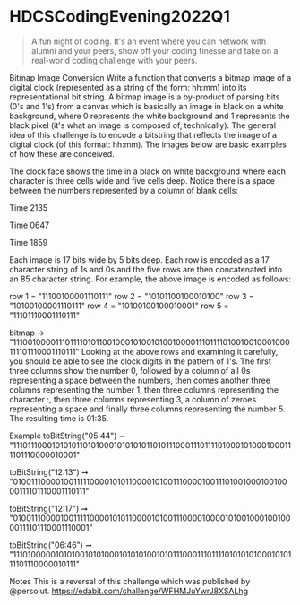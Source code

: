 # HDCSCodingEvening2022Q1
> A fun night of coding. It's an event where you can network with alumni and your peers, show off your coding finesse and take on a real-world coding challenge with your peers.

Bitmap Image Conversion
Write a function that converts a bitmap image of a digital clock (represented as a string of the form: hh:mm) into its representational bit string. A bitmap image is a by-product of parsing bits (0's and 1's) from a canvas which is basically an image in black on a white background, where 0 represents the white background and 1 represents the black pixel (it's what an image is composed of, technically). The general idea of this challenge is to encode a bitstring that reflects the image of a digital clock (of this format: hh:mm). The images below are basic examples of how these are conceived.

The clock face shows the time in a black on white background where each character is three cells wide and five cells deep. Notice there is a space between the numbers represented by a column of blank cells:

Time 2135

Time 0647

Time 1859

Each image is 17 bits wide by 5 bits deep. Each row is encoded as a 17 character string of 1s and 0s and the five rows are then concatenated into an 85 character string. For example, the above image is encoded as follows:

row 1 = "11100100001110111"
row 2 = "10101100100010100"
row 3 = "10100100001110111"
row 4 = "10100100100010001"
row 5 = "11101110001110111"

bitmap -> "1110010000111011110101100100010100101001000011101111010010010001000111101110001110111"
Looking at the above rows and examining it carefully, you should be able to see the clock digits in the pattern of 1's. The first three columns show the number 0, followed by a column of all 0s representing a space between the numbers, then comes another three columns representing the number 1, then three columns representing the character :, then three columns representing 3, a column of zeroes representing a space and finally three columns representing the number 5. The resulting time is 01:35.

Example
toBitString("05:44") ➞ "1110111000101010110101000101010101101011100011101111010001010001000111101110000010001"

toBitString("12:13") ➞ "0100111000010011111000010101100001010011100001001110100100010010000111101110001110111"

toBitString("12:17") ➞ "0100111000010011111000010101100001010011100001000010100100010010000111101110001110001"

toBitString("06:46") ➞ "1110100000101010010101000101010100101011100011101111010101010001010111101110000010111"

Notes
This is a reversal of this challenge which was published by @persolut.
https://edabit.com/challenge/WFHMJuYwrJ8XSALhg
